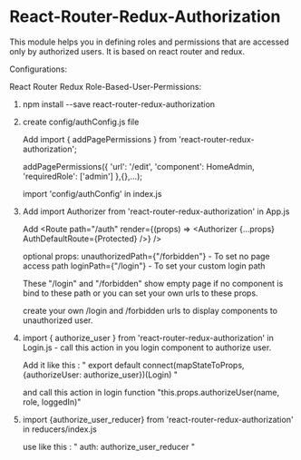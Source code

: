 # React-Router-Redux-Authorization
This module helps you in defining roles and permissions that are accessed only by authorized users. It is based on react router and redux.

Configurations:

React Router Redux Role-Based-User-Permissions: 

1. npm install --save react-router-redux-authorization

2. create config/authConfig.js file 
   
   Add import { addPagePermissions } from 'react-router-redux-authorization';
	
	addPagePermissions({
		'url': '/edit',
		'component': HomeAdmin,
		'requiredRole': ['admin'] 
	},{},...); 

   import 'config/authConfig' in index.js

3. Add import Authorizer from 'react-router-redux-authorization' in App.js
   
   Add <Route path="/auth" render={(props) => <Authorizer {...props} AuthDefaultRoute={Protected} />} />	
	
   optional props: unauthorizedPath={"/forbidden"} 	- To set no page access path 
		   		   loginPath={"/login"} 		    - To set your custom login path


   These "/login" and "/forbidden" show empty page if no component is bind to these path or you can set your own urls to these props. 

   create your own /login and /forbidden urls to display components to unauthorized user.

4. import { authorize_user } from 'react-router-redux-authorization' in Login.js - call this action in 	  you login component to authorize user.

	Add it like this : 
	" export default connect(mapStateToProps,{authorizeUser: authorize_user})(Login) "

	and call this action in login function "this.props.authorizeUser(name, role, loggedIn)"

5. import {authorize_user_reducer} from 'react-router-redux-authorization' in reducers/index.js

   use like this : " auth: authorize_user_reducer "
